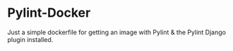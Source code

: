 # Pylint-Docker

Just a simple dockerfile for getting an image with Pylint & the Pylint Django plugin
installed.
